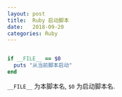 ```yaml
---
layout: post
title:  Ruby 启动脚本  
date:   2018-09-20
categories: Ruby
---
```


```ruby

if __FILE__ == $0
  puts "从当前脚本启动"
end

```

`__FILE__` 为本脚本名, `$0` 为启动脚本名. 
